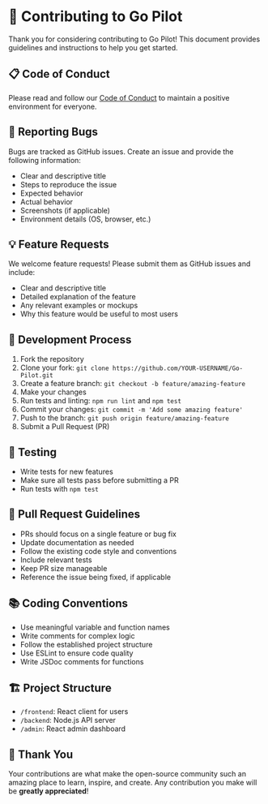 # 🤝 Contributing to Go Pilot

Thank you for considering contributing to Go Pilot! This document provides guidelines and instructions to help you get started.

## 📋 Code of Conduct

Please read and follow our [Code of Conduct](CODE_OF_CONDUCT.md) to maintain a positive environment for everyone.

## 🐛 Reporting Bugs

Bugs are tracked as GitHub issues. Create an issue and provide the following information:

- Clear and descriptive title
- Steps to reproduce the issue
- Expected behavior
- Actual behavior
- Screenshots (if applicable)
- Environment details (OS, browser, etc.)

## 💡 Feature Requests

We welcome feature requests! Please submit them as GitHub issues and include:

- Clear and descriptive title
- Detailed explanation of the feature
- Any relevant examples or mockups
- Why this feature would be useful to most users

## 🔧 Development Process

1. Fork the repository
2. Clone your fork: `git clone https://github.com/YOUR-USERNAME/Go-Pilot.git`
3. Create a feature branch: `git checkout -b feature/amazing-feature`
4. Make your changes
5. Run tests and linting: `npm run lint` and `npm test`
6. Commit your changes: `git commit -m 'Add some amazing feature'`
7. Push to the branch: `git push origin feature/amazing-feature`
8. Submit a Pull Request (PR)

## 🧪 Testing

- Write tests for new features
- Make sure all tests pass before submitting a PR
- Run tests with `npm test`

## 📝 Pull Request Guidelines

- PRs should focus on a single feature or bug fix
- Update documentation as needed
- Follow the existing code style and conventions
- Include relevant tests
- Keep PR size manageable
- Reference the issue being fixed, if applicable

## 📚 Coding Conventions

- Use meaningful variable and function names
- Write comments for complex logic
- Follow the established project structure
- Use ESLint to ensure code quality
- Write JSDoc comments for functions

## 🏗️ Project Structure

- `/frontend`: React client for users
- `/backend`: Node.js API server
- `/admin`: React admin dashboard

## 🙏 Thank You

Your contributions are what make the open-source community such an amazing place to learn, inspire, and create. Any contribution you make will be **greatly appreciated**!